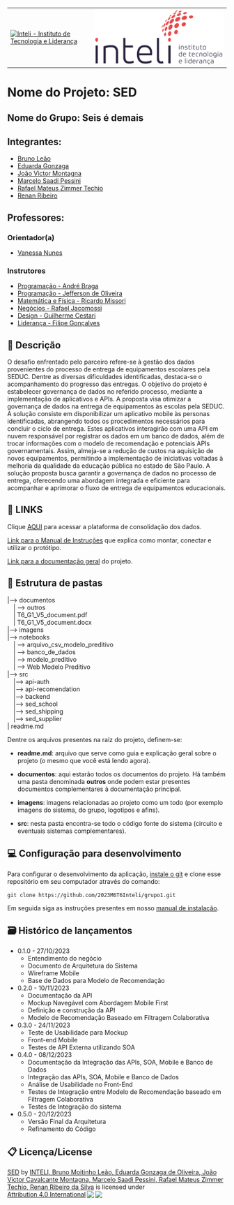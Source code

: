 <Table>
  <tr>
    <td><a href= "https://www.educacao.sp.gov.br/"><img src="/imagens/logo-SEDUC.png" alt="Inteli - Instituto de Tecnologia e Liderança" border="0"></td>
    <td>
      <a href= "https://www.inteli.edu.br/"><img src="/imagens/inteli-logo.png" alt="Inteli - Instituto de Tecnologia e Liderança" border="0"></a>
    </td>
  </tr>
</table>

# Nome do Projeto: SED

## Nome do Grupo: Seis é demais

## Integrantes:

- <a href="https://www.linkedin.com/in/brunomleao/">Bruno Leão</a>
- <a href="https://www.linkedin.com/in/eduarda-gonzaga-009794219/">Eduarda Gonzaga</a>
- <a href="https://www.linkedin.com/in/joao-victor-montagna-4bb3a4247/">João Victor Montagna</a>
- <a href="https://www.linkedin.com/in/marcelo-saadi-pessini-003212209/">Marcelo Saadi Pessini</a>
- <a href="https://www.linkedin.com/in/rafael-techio/">Rafael Mateus Zimmer Techio</a>
- <a href="https://www.linkedin.com/in/renan-ribeiro-31a205247/">Renan Ribeiro</a>


## Professores:
### Orientador(a) 
- <a href="https://www.linkedin.com/in/vanunes/">Vanessa Nunes</a>
### Instrutores
- <a href="https://www.linkedin.com/in/victorbarq/">Programação - André Braga</a>
- <a href="https://www.linkedin.com/in/victorbarq/">Programação - Jefferson de Oliveira</a>
- <a href="https://www.linkedin.com/in/victorbarq/">Matemática e Física - Ricardo Missori</a>
- <a href="https://www.linkedin.com/in/victorbarq/">Negócios - Rafael Jacomossi</a>
- <a href="https://www.linkedin.com/in/victorbarq/">Design - Guilherme Cestari</a> 
- <a href="https://www.linkedin.com/in/victorbarq/">Liderança - Filipe Gonçalves</a>

## 📝 Descrição

O desafio enfrentado pelo parceiro refere-se à gestão dos dados provenientes do processo de entrega de equipamentos escolares pela SEDUC. Dentre as diversas dificuldades identificadas, destaca-se o acompanhamento do progresso das entregas. O objetivo do projeto é estabelecer governança de dados no referido processo, mediante a implementação de aplicativos e APIs.
A proposta visa otimizar a governança de dados na entrega de equipamentos às escolas pela SEDUC. A solução consiste em disponibilizar um aplicativo mobile às personas identificadas, abrangendo todos os procedimentos necessários para concluir o ciclo de entrega. Estes aplicativos interagirão com uma API em nuvem responsável por registrar os dados em um banco de dados, além de trocar informações com o modelo de recomendação e potenciais APIs governamentais.
Assim, almeja-se a redução de custos na aquisição de novos equipamentos, permitindo a implementação de iniciativas voltadas à melhoria da qualidade da educação pública no estado de São Paulo. A solução proposta busca garantir a governança de dados no processo de entrega, oferecendo uma abordagem integrada e eficiente para acompanhar e aprimorar o fluxo de entrega de equipamentos educacionais.

## 📝 LINKS

Clique <a href="/notebooks/arquivo_csv_modelo_preditivo">AQUI</a> para acessar a plataforma de consolidação dos dados.

<a href="/documentos/outros/manual-instalacao.md">Link para o Manual de Instruções</a> que explica como montar, conectar e utilizar o protótipo.

<a href="/documentos/index.md">Link para a documentação geral</a> do projeto.

## 📁 Estrutura de pastas

|--> documentos<br>
  &emsp;| --> outros <br>
  &emsp;| T6_G1_V5_document.pdf<br>
  &emsp;| T6_G1_V5_document.docx<br>
|--> imagens<br>
|--> notebooks<br>
  &emsp;| --> arquivo_csv_modelo_preditivo <br>
        &emsp;| --> banco_de_dados <br>
  &emsp;| --> modelo_preditivo <br>
        &emsp;| --> Web Modelo Preditivo <br>
|--> src<br>
  &emsp;|--> api-auth<br>
  &emsp;|--> api-recomendation<br>
  &emsp;|--> backend<br>
  &emsp;|--> sed_school<br>
  &emsp;|--> sed_shipping<br>
  &emsp;|--> sed_supplier<br>
| readme.md<br>


Dentre os arquivos presentes na raiz do projeto, definem-se:

- <b>readme.md</b>: arquivo que serve como guia e explicação geral sobre o projeto (o mesmo que você está lendo agora).

- <b>documentos</b>: aqui estarão todos os documentos do projeto. Há também uma pasta denominada <b>outros</b> onde podem estar presentes documentos complementares à documentação principal.

- <b>imagens</b>: imagens relacionadas ao projeto como um todo (por exemplo imagens do sistema, do grupo, logotipos e afins).

- <b>src</b>: nesta pasta encontra-se todo o código fonte do sistema (circuito e eventuais sistemas complementares).

## 💻 Configuração para desenvolvimento

Para configurar o desenvolvimento da aplicação, [instale o git](https://git-scm.com/downloads) e clone esse repositório em seu computador através do comando:

```
git clone https://github.com/2023M6T6Inteli/grupo1.git
```
Em seguida siga as instruções presentes em nosso <a href="/documentos/outros/manual-instalacao.md">manual de instalação</a>.

## 🗃 Histórico de lançamentos

* 0.1.0 - 27/10/2023
    * Entendimento do negócio
    * Documento de Arquitetura do Sistema
    * Wireframe Mobile
    * Base de Dados para Modelo de Recomendação
* 0.2.0 - 10/11/2023
    * Documentação da API
    * Mockup Navegável com Abordagem Mobile First
    * Definição e construção da API
    * Modelo de Recomendação Baseado em Filtragem Colaborativa
* 0.3.0 - 24/11/2023
    * Teste de Usabilidade para Mockup
    * Front-end Mobile
    * Testes de API Externa utilizando SOA
* 0.4.0 - 08/12/2023
    * Documentação da Integração das APIs, SOA, Mobile e Banco de Dados
    * Integração das APIs, SOA, Mobile e Banco de Dados
    * Análise de Usabilidade no Front-End
    * Testes de Integração entre Modelo de Recomendação baseado em Filtragem Colaborativa
    * Testes de Integração do sistema
* 0.5.0 - 20/12/2023
    * Versão Final da Arquitetura
    * Refinamento do Código

## 📋 Licença/License

<p xmlns:cc="http://creativecommons.org/ns#" xmlns:dct="http://purl.org/dc/terms/"><a property="dct:title" rel="cc:attributionURL" href="https://github.com/2023M6T6Inteli/grupo1">SED</a> by <a rel="cc:attributionURL dct:creator" property="cc:attributionName" href="https://github.com/2023M6T6Inteli/grupo1">INTELI, Bruno Moitinho Leão, Eduarda Gonzaga de Oliveira, João Victor Cavalcante Montagna, Marcelo Saadi Pessini, Rafael Mateus Zimmer Techio, Renan Ribeiro da Silva</a> is licensed under <a href="http://creativecommons.org/licenses/by/4.0/?ref=chooser-v1" target="_blank" rel="license noopener noreferrer" style="display:inline-block;">Attribution 4.0 International<img style="height:22px!important;margin-left:3px;vertical-align:text-bottom;" src="https://mirrors.creativecommons.org/presskit/icons/cc.svg?ref=chooser-v1"><img style="height:22px!important;margin-left:3px;vertical-align:text-bottom;" src="https://mirrors.creativecommons.org/presskit/icons/by.svg?ref=chooser-v1"></a></p>
